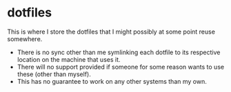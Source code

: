 # dotfiles

This is where I store the dotfiles that I might possibly at some point reuse somewhere.

- There is no sync other than me symlinking each dotfile to its respective location on the machine that uses it.
- There will no support provided if someone for some reason wants to use these (other than myself).
- This has no guarantee to work on any other systems than my own.
